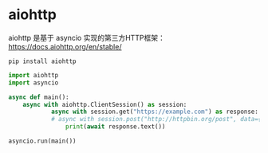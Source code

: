 # aiohttp

aiohttp 是基于 asyncio 实现的第三方HTTP框架：<https://docs.aiohttp.org/en/stable/>

`pip install aiohttp`

```python
import aiohttp
import asyncio

async def main(): 
    async with aiohttp.ClientSession() as session: 
            async with session.get("https://example.com") as response:
            # async with session.post("http://httpbin.org/post", data={"key": "value"}) as response:
                print(await response.text())

asyncio.run(main())
```
